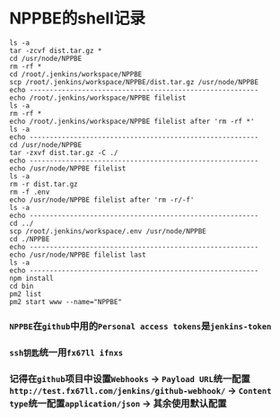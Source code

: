 # NPPBE的shell记录

```shell
ls -a
tar -zcvf dist.tar.gz *
cd /usr/node/NPPBE
rm -rf *
cd /root/.jenkins/workspace/NPPBE
scp /root/.jenkins/workspace/NPPBE/dist.tar.gz /usr/node/NPPBE
echo ---------------------------------------------------------
echo /root/.jenkins/workspace/NPPBE filelist
ls -a
rm -rf *
echo /root/.jenkins/workspace/NPPBE filelist after 'rm -rf *'
ls -a
echo ---------------------------------------------------------
cd /usr/node/NPPBE
tar -zxvf dist.tar.gz -C ./
echo ---------------------------------------------------------
echo /usr/node/NPPBE filelist
ls -a
rm -r dist.tar.gz
rm -f .env
echo /usr/node/NPPBE filelist after 'rm -r/-f'
ls -a
echo ---------------------------------------------------------
cd ../
scp /root/.jenkins/workspace/.env /usr/node/NPPBE
cd ./NPPBE
echo ---------------------------------------------------------
echo /usr/node/NPPBE filelist last
ls -a
echo ---------------------------------------------------------
npm install
cd bin
pm2 list
pm2 start www --name="NPPBE"
```


### `NPPBE`在`github`中用的`Personal access tokens`是`jenkins-token`  
### `ssh钥匙`统一用`fx67ll ifnxs`  
### 记得在`github`项目中设置`Webhooks` -> `Payload URL`统一配置`http://test.fx67ll.com/jenkins/github-webhook/` -> `Content type`统一配置`application/json` -> 其余使用默认配置  